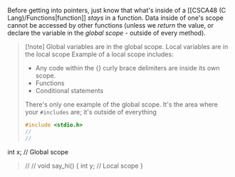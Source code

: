 Before getting into pointers, just know that what's inside of a [[CSCA48 (C Lang)/Functions|function]] *stays* in a function. Data inside of one's scope cannot be accessed by other functions (unless we *return* the value, or declare the variable in the *global scope* - outside of every method).

>[!note] Global variables are in the global scope. Local variables are in the local scope
>Example of a local scope includes:
>*  Any code within the {} curly brace delimiters are inside its own scope.
>*  Functions 
>* Conditional statements
>
>There's only one example of the global scope. It's the area where your `#includes`  are; it's outside of everything
>```c
>#include <stdio.h>
>// 
>// 
int x; // Global scope 
>//
>//
>void say_hi() {
>	int y; // Local scope 
>}

